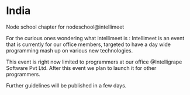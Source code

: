 India
=====

Node school chapter for nodeschool@intellimeet

For the curious ones wondering what intellimeet is : 
Intellimeet is an event that is currently for our office members, targeted to have a day wide programming mash up on various new technologies.


This event is right now limited to programmers at our office @Intelligrape Software Pvt Ltd. After this event we plan to launch it for other programmers.

Further guidelines will be published in a few days.
